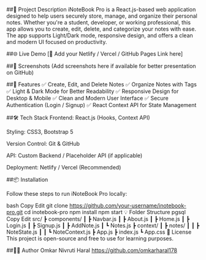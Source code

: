 

##📄 Project Description
iNoteBook Pro is a React.js-based web application designed to help users securely store, manage, and organize their personal notes. Whether you're a student, developer, or working professional, this app allows you to create, edit, delete, and categorize your notes with ease.
The app supports Light/Dark mode, responsive design, and offers a clean and modern UI focused on productivity.


##🌐 Live Demo
[🔗 Add your Netlify / Vercel / GitHub Pages Link here]


##📸 Screenshots
(Add screenshots here if available for better presentation on GitHub)


##🚀 Features
✅ Create, Edit, and Delete Notes
✅ Organize Notes with Tags
✅ Light & Dark Mode for Better Readability
✅ Responsive Design for Desktop & Mobile
✅ Clean and Modern User Interface
✅ Secure Authentication (Login / Signup)
✅ React Context API for State Management


##🛠️ Tech Stack
Frontend: React.js (Hooks, Context API)

Styling: CSS3, Bootstrap 5

Version Control: Git & GitHub

API: Custom Backend / Placeholder API (if applicable)

Deployment: Netlify / Vercel (Recommended)



##📦 Installation

Follow these steps to run iNoteBook Pro locally:

bash
Copy
Edit
git clone https://github.com/your-username/inotebook-pro.git
cd inotebook-pro
npm install
npm start
💡 Folder Structure
pgsql
Copy
Edit
src/
 ┣ components/
 ┃ ┣ Navbar.js
 ┃ ┣ About.js
 ┃ ┣ Home.js
 ┃ ┣ Login.js
 ┃ ┣ Signup.js
 ┃ ┣ AddNote.js
 ┃ ┗ Notes.js
 ┣ context/
 ┃ ┣ notes/
 ┃ ┃ ┣ NoteState.js
 ┃ ┃ ┗ NoteContext.js
 ┣ App.js
 ┣ index.js
 ┗ App.css
🧾 License
This project is open-source and free to use for learning purposes.

##👨‍💻 Author
Omkar Nivruti Haral
https://github.com/omkarharal178
